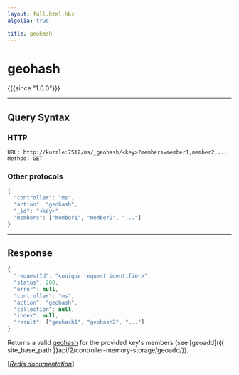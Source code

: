 ```yaml
---
layout: full.html.hbs
algolia: true

title: geohash
---
```


# geohash

{{{since "1.0.0"}}}


---

## Query Syntax

### HTTP

```http
URL: http://kuzzle:7512/ms/_geohash/<key>?members=member1,member2,...
Method: GET
```

### Other protocols


```js
{
  "controller": "ms",
  "action": "geohash",
  "_id": "<key>",
  "members": ["member1", "member2", "..."]
}
```

---

## Response

```javascript
{
  "requestId": "<unique request identifier>",
  "status": 200,
  "error": null,
  "controller": "ms",
  "action": "geohash",
  "collection": null,
  "index": null,
  "result": ["geohash1", "geohash2", "..."]
}
```

Returns a valid [geohash](https://en.wikipedia.org/wiki/Geohash) for the provided key's members (see [geoadd]({{ site_base_path }}api/2/controller-memory-storage/geoadd/)).  

[[_Redis documentation_]](https://redis.io/commands/geohash)
